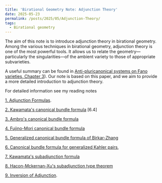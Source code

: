 ```yaml
---
title: 'Birational Geometry Note: Adjunction Theory'
date: 2025-05-23
permalink: /posts/2025/05/Adjunction-Theory/
tags:
  - Birational geometry
---
```


The aim of this note is to introduce adjunction theory in birational geometry. Among the various techniques in birational geometry, adjunction theory is one of the most powerful tools. It allows us to relate the geometry—particularly the singularities—of the ambient variety to those of appropriate subvarieties.

A useful summary can be found in [Anti-pluricanonical systems on Fano varieties, Chapter 3](https://annals.math.princeton.edu/2019/190-2/p01)). Our note is based on this paper, and we aim to provide a more detailed introduction to adjunction theory.


For detailed information see my reading notes 

[1. Adjunction Formulas](https://yilimath.github.io/files/Birational/CanonicalBundleFormula/Adjunction.pdf).

[2. Kawamata's canonical bundle formula](https://yilimath.github.io/files/Birational/CanonicalBundleFormula/KawaCanonicalBundle.pdf) [6.4]

[3. Ambro's canonical bundle formula](https://yilimath.github.io/files/Birational/CanonicalBundleFormula/AmbroCanonicalBundle.pdf)

[4. Fujino-Mori canonical bundle formula](https://yilimath.github.io/files/Birational/CanonicalBundleFormula/FujinoMoriCanonicalBundle.pdf)

[5. Generalized canonical bundle formula of Birkar-Zhang](https://yilimath.github.io/files/Birational/CanonicalBundleFormula/GeneralizedCanonicalBundle.pdf)

[6. Canonical bundle formula for generalized Kahler pairs](https://yilimath.github.io/files/Birational/CanonicalBundleFormula/KahlerAdjunction.pdf),

[7. Kawamata's subadjunction formula](https://yilimath.github.io/files/Birational/CanonicalBundleFormula/KawamataSubadjunction.pdf) 

[8. Hacon-Mckernan-Xu's subadjunction type theorem](https://yilimath.github.io/files/Birational/CanonicalBundleFormula/HMXAdjunction.pdf)

[9. Inversion of Adjunction](https://yilimath.github.io/files/Birational/CanonicalBundleFormula/InvAdjunction.pdf). 

